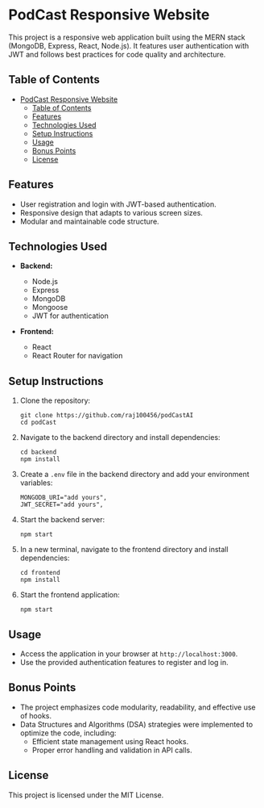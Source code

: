 # PodCast Responsive Website

This project is a responsive web application built using the MERN stack (MongoDB, Express, React, Node.js). It features user authentication with JWT and follows best practices for code quality and architecture.

## Table of Contents

- [PodCast Responsive Website](#podcast-responsive-website)
  - [Table of Contents](#table-of-contents)
  - [Features](#features)
  - [Technologies Used](#technologies-used)
  - [Setup Instructions](#setup-instructions)
  - [Usage](#usage)
  - [Bonus Points](#bonus-points)
  - [License](#license)

## Features

- User registration and login with JWT-based authentication.
- Responsive design that adapts to various screen sizes.
- Modular and maintainable code structure.

## Technologies Used

- **Backend:**

  - Node.js
  - Express
  - MongoDB
  - Mongoose
  - JWT for authentication

- **Frontend:**
  - React
  - React Router for navigation

## Setup Instructions

1. Clone the repository:

   ```
   git clone https://github.com/raj100456/podCastAI
   cd podCast
   ```

2. Navigate to the backend directory and install dependencies:

   ```
   cd backend
   npm install
   ```

3. Create a `.env` file in the backend directory and add your environment variables:

   ```
   MONGODB_URI="add yours",
   JWT_SECRET="add yours",
   ```

4. Start the backend server:

   ```
   npm start
   ```

5. In a new terminal, navigate to the frontend directory and install dependencies:

   ```
   cd frontend
   npm install
   ```

6. Start the frontend application:
   ```
   npm start
   ```

## Usage

- Access the application in your browser at `http://localhost:3000`.
- Use the provided authentication features to register and log in.

## Bonus Points

- The project emphasizes code modularity, readability, and effective use of hooks.
- Data Structures and Algorithms (DSA) strategies were implemented to optimize the code, including:
  - Efficient state management using React hooks.
  - Proper error handling and validation in API calls.

## License

This project is licensed under the MIT License.

